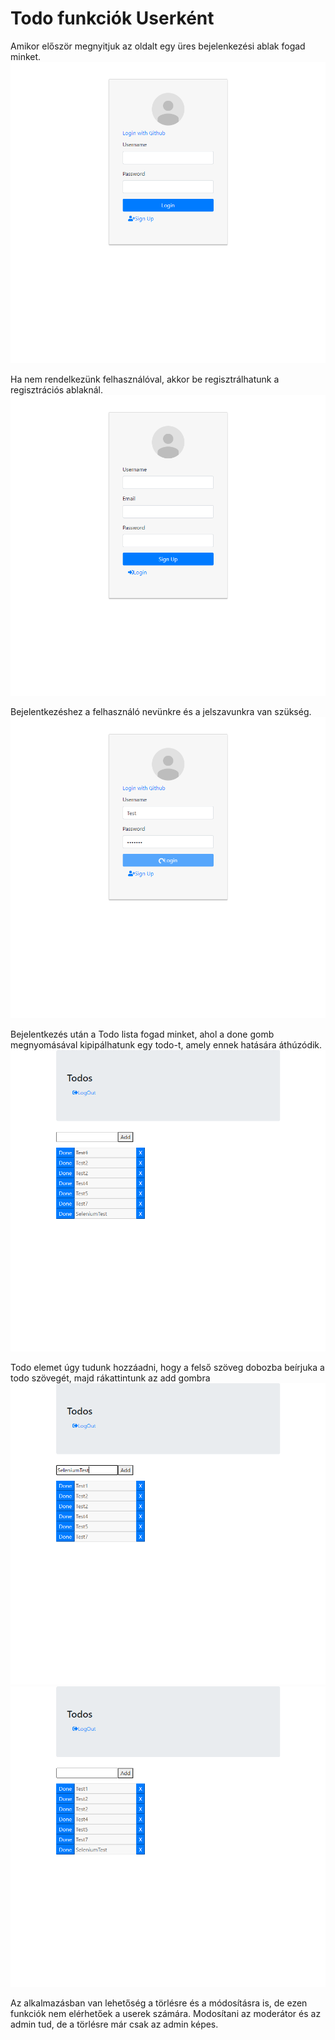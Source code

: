 # Todo funkciók Userként



Amikor először megnyitjuk az oldalt egy üres bejelenkezési ablak fogad minket.
<img src="./screenshots/loginview.jpg">

Ha nem rendelkezünk felhasználóval, akkor be regisztrálhatunk a regisztrációs ablaknál.
<img src="./screenshots/registerview.jpg">

Bejelentkezéshez a felhasználó nevünkre és a jelszavunkra van szükség.
<img src="./screenshots/todosview.jpg">

Bejelentkezés után a Todo lista fogad minket, ahol a done gomb megnyomásával kipipálhatunk egy todo-t,
amely ennek hatására áthúzódik.
<img src="./screenshots/completed.jpg">

Todo elemet úgy tudunk hozzáadni, hogy a felső szöveg dobozba beírjuka a todo szövegét, majd rákattintunk az add gombra
<img src="./screenshots/create.jpg">
<img src="./screenshots/created.jpg">

Az alkalmazásban van lehetőség a törlésre és a módosításra is, de ezen funkciók nem elérhetőek a userek számára. Modosítani az moderátor és az admin tud, de a törlésre már csak az admin képes.